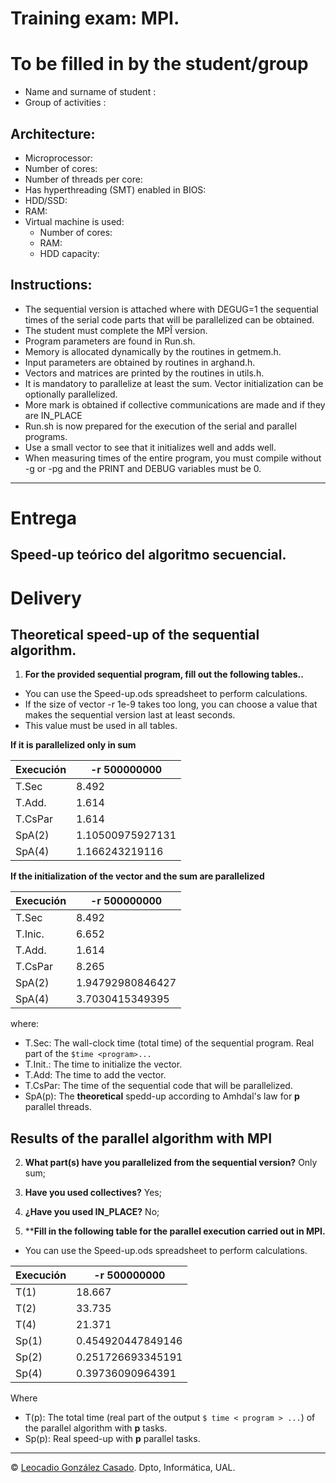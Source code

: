 # Training exam: MPI. 

# To be filled in by the student/group
 * Name and surname of student  : 
 * Group of activities          :

## Architecture:
 * Microprocessor:
 * Number of cores:
 * Number of threads per core:
 * Has hyperthreading (SMT) enabled in BIOS:
 * HDD/SSD:
 * RAM:
 * Virtual machine is used:
    - Number of cores:
    - RAM:
    - HDD capacity:


## Instructions:
 * The sequential version is attached where with DEGUG=1 the sequential times of the serial code parts that will be parallelized can be obtained.
 * The student must complete the MPÎ version.
 * Program parameters are found in Run.sh.
 * Memory is allocated dynamically by the routines in getmem.h.
 * Input parameters are obtained by routines in arghand.h.
 * Vectors and matrices are printed by the routines in utils.h.
 * It is mandatory to parallelize at least the sum. Vector initialization can be optionally parallelized.
 * More mark is obtained if collective communications are made and if they are IN_PLACE
 * Run.sh is now prepared for the execution of the serial and parallel programs.
 * Use a small vector to see that it initializes well and adds well.
 * When measuring times of the entire program, you must compile without -g or -pg and the PRINT and DEBUG variables must be 0.

- - -

# Entrega

## Speed-up teórico del algoritmo secuencial.

# Delivery

## Theoretical speed-up of the sequential algorithm.

1. **For the provided sequential program, fill out the following tables..**
 * You can use the Speed-up.ods spreadsheet to perform calculations.
 * If the size of vector -r 1e-9 takes too long, you can choose a value that makes the sequential version last at least seconds.
 * This value must be used in all tables.


**If it is parallelized only in sum** 

| Execución   | -r 500000000  | 
| ----------- | -------------- |
|T.Sec        |  8.492         |
|T.Add.       |  1.614         | 
|T.CsPar      |  1.614         |
|SpA(2)       |1.10500975927131|
|SpA(4)       | 1.166243219116 |

**If the initialization of the vector and the sum are parallelized** 

| Execución   | -r 500000000  | 
| ----------- | -------------- |
|T.Sec        |  8.492         |
|T.Inic.      |  6.652         |
|T.Add.       |  1.614         | 
|T.CsPar      |  8.265         |
|SpA(2)       |1.94792980846427|
|SpA(4)       |3.7030415349395 |

where:
* T.Sec: The wall-clock time (total time) of the sequential program. Real part of the `$time <program>...`
* T.Init.: The time to initialize the vector.
* T.Add: The time to add the vector.
* T.CsPar: The time of the sequential code that will be parallelized.
* SpA(p): The **theoretical** spedd-up according to Amhdal's law for **p** parallel threads.


## Results of the parallel algorithm with MPI

2. **What part(s) have you parallelized from the sequential version?** Only sum;

3. **Have you used collectives?** Yes;

4. **¿Have you used IN_PLACE?** No;

5. ****Fill in the following table for the parallel execution carried out in MPI.**
* You can use the Speed-up.ods spreadsheet to perform calculations.

| Execución   | -r 500000000  | 
| ----------- | -------------- |
|T(1)         |   18.667       |
|T(2)         |   33.735       |
|T(4)         |   21.371      |
|Sp(1)		  | 0.454920447849146    |
|Sp(2)		  | 0.251726693345191 |
|Sp(4)        | 0.39736090964391   |

Where
* T(p): The total time (real part of the output `$ time < program > ...`) of the parallel algorithm with **p** tasks.
* Sp(p): Real speed-up with **p** parallel tasks.


- - -

&copy; [Leocadio González Casado](https://sites.google.com/ual.es/leo). Dpto, Informática, UAL.
